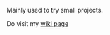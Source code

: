 Mainly used to try small projects.


Do visit my <a href="https://github.com/DeekshaPrabhakar/JavaScript/wiki">wiki page</a>
